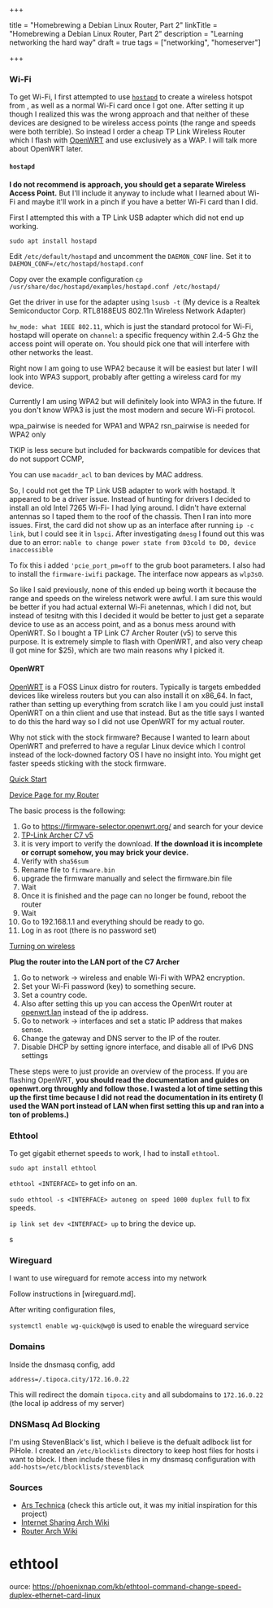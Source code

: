 +++

title = "Homebrewing a Debian Linux Router, Part 2"
linkTitle = "Homebrewing a Debian Linux Router, Part 2"
description = "Learning networking the hard way"
draft = true
tags = ["networking", "homeserver"]

+++

### Wi-Fi

To get Wi-Fi, I first attempted to use [`hostapd`](https://w1.fi/hostapd/) to create a wireless hotspot from , as well as a normal Wi-Fi card once I got one. After setting it up though I realized this was the wrong approach and that neither of these devices are designed to be wireless access points (the range and speeds were both terrible). So instead I order a cheap TP Link Wireless Router which I flash with [OpenWRT]() and use exclusively as a WAP. I will talk more about OpenWRT later.

#### `hostapd`

**I do not recommend is approach, you should get a separate Wireless Access Point.** But I'll include it anyway to include what I learned about Wi-Fi and maybe it'll work in a pinch if you have a better Wi-Fi card than I did. 

First I attempted this with a TP Link USB adapter which did not end up working.

`sudo apt install hostapd`

Edit `/etc/default/hostapd` and uncomment the `DAEMON_CONF` line. Set it to `DAEMON_CONF=/etc/hostapd/hostapd.conf`

Copy over the example configuration `cp /usr/share/doc/hostapd/examples/hostapd.conf /etc/hostapd/`

Get the driver in use for the adapter using `lsusb -t` (My device is a Realtek Semiconductor Corp. RTL8188EUS 802.11n Wireless Network Adapter)

`hw_mode: what IEEE 802.11`, which is just the standard protocol for Wi-Fi, hostapd will operate on
`channel`: a specific frequency within 2.4-5 Ghz the access point will operate on. You should pick one that will interfere with other networks the least. 

Right now I am going to use WPA2 because it will be easiest but later I will look into WPA3 support, probably after getting a wireless card for my device.

Currently I am using WPA2 but will definitely look into WPA3 in the future. If you don't know WPA3 is just the most modern and secure Wi-Fi protocol.

wpa_pairwise is needed for WPA1 and WPA2
rsn_pairwise is needed for WPA2 only

TKIP is less secure but included for backwards compatible for devices that do not support CCMP,

You can use `macaddr_acl` to ban devices by MAC address.

So, I could not get the TP Link USB adapter to work with hostapd. It appeared to be a driver issue. Instead of hunting for drivers I decided to install an old Intel 7265 Wi-Fi- I had lying around. I didn't have external antennas so I taped them to the roof of the chassis. Then I ran into more issues. First, the card did not show up as an interface after running `ip -c link`, but I could see it in `lspci`. After investigating `dmesg` I found out this was due to an error: `nable to change power state from D3cold to D0, device inaccessible `

To fix this i added `'pcie_port_pm=off` to the grub boot parameters. I also had to install the `firmware-iwifi` package. The interface now appears as `wlp3s0`.

So like I said previously, none of this ended up being worth it because the range and speeds on the wireless network were awful. I am sure this would be better if you had actual external Wi-Fi anetennas, which I did not, but instead of tesitng with this I decided it would be better to just get a separate device to use as an access point, and as a bonus mess around with OpenWRT. So I bought a TP Link C7 Archer Router (v5) to serve this purpose. It is extremely simple to flash with OpenWRT, and also very cheap (I got mine for $25), which are two main reasons why I picked it.

#### OpenWRT

[OpenWRT](https://openwrt.org) is a FOSS Linux distro for routers. Typically is targets embedded devices like wireless routers but you can also install it on x86_64. In fact, rather than setting up everything from scratch like I am you could just install OpenWRT on a thin client and use that instead. But as the title says I wanted to do this the hard way so I did not use OpenWRT for my actual router.

Why not stick with the stock firmware? Because I wanted to learn about OpenWRT and preferred to have a regular Linux device which I control instead of the lock-downed factory OS I have no insight into. You might get faster speeds sticking with the stock firmware.

[Quick Start](https://openwrt.org/docs/guide-quick-start/start)

[Device Page for my Router](https://openwrt.org/toh/tp-link/archer_c7)

The basic process is the following: 

1. Go to https://firmware-selector.openwrt.org/ and search for your device
2. [TP-Link Archer C7 v5](https://firmware-selector.openwrt.org/?version=23.05.2&target=ath79%2Fgeneric&id=tplink_archer-c7-v5)
3. it is very import to verify the download. **If the download it is incomplete or corrupt somehow, you may brick your device.**
4. Verify with `sha56sum`
5. Rename file to `firmware.bin`
6. upgrade the firmware manually and select the firmware.bin file
7. Wait
8. Once it is finished and the page can no longer be found, reboot the router
9. Wait 
10. Go to 192.168.1.1 and everything should be ready to go.
11. Log in as root (there is no password set)

[Turning on wireless](https://openwrt.org/docs/guide-quick-start/walkthrough_wifi)

**Plug the router into the LAN port of the C7 Archer**

1. Go to network -> wireless and enable Wi-Fi with WPA2 encryption.
2. Set your Wi-Fi password (key) to something secure.
3. Set a country code.
4. Also after setting this up you can access the OpenWrt router at [openwrt.lan](openwrt.lan) instead of the ip address.
5. Go to network -> interfaces and set a static IP address that makes sense.
6. Change the gateway and DNS server to the IP of the router.
7. Disable DHCP by setting ignore interface, and disable all of IPv6 DNS settings

These steps were to just provide an overview of the process. If you are flashing OpenWRT, **you should read the documentation and guides on openwrt.org throughly and follow those. I wasted a lot of time setting this up the first time because I did not read the documentation in its entirety (I used the WAN port instead of LAN when first setting this up and ran into a ton of problems.)**

### Ethtool

To get gigabit ethernet speeds to work, I had to install `ethtool`.

`sudo apt install ethtool`

`ethtool <INTERFACE>` to get info on an.

`sudo ethtool -s <INTERFACE> autoneg on speed 1000 duplex full` to fix speeds.

`ip link set dev <INTERFACE> up` to bring the device up.

s

### Wireguard

I want to use wireguard for remote access into my network

Follow instructions in [wireguard.md].

After writing configuration files,

`systemctl enable wg-quick@wg0` is used to enable the wireguard service

### Domains

Inside the dnsmasq config, add

`address=/.tipoca.city/172.16.0.22`

This will redirect the domain `tipoca.city` and all subdomains to `172.16.0.22` (the local ip address of my server)

### DNSMasq Ad Blocking

I'm using StevenBlack's list, which I believe is the defualt adlbock list for PiHole. I created an `/etc/blocklists` directory to keep host files for hosts i want to block. I then include these files in my dnsmasq configuration with `add-hosts=/etc/blocklists/stevenblack`


### Sources

- [Ars Technica](https://arstechnica.com/gadgets/2016/04/the-ars-guide-to-building-a-linux-router-from-scratch/) (check this article out, it was my initial inspiration for this project)
- [Internet Sharing Arch Wiki](https://wiki.archlinux.org/title/Internet_sharing) 
- [Router Arch Wiki](https://wiki.archlinux.org/title/Router)



# ethtool

ource: https://phoenixnap.com/kb/ethtool-command-change-speed-duplex-ethernet-card-linux
